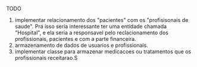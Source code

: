 TODO
1. implementar relacionamento dos "pacientes" com os "profisisonais de saude". Pra isso seria interessante ter uma entidade chamada "Hospital", e ela seria a responsavel pelo reclacionamento dos profissionais, pacientes e com a parte financeira.
2. armazenamento de dados de usuarios e profissionais.
3. implementar classe para armazenar medicacoes ou tratamentos que os profissionais receitarao.S